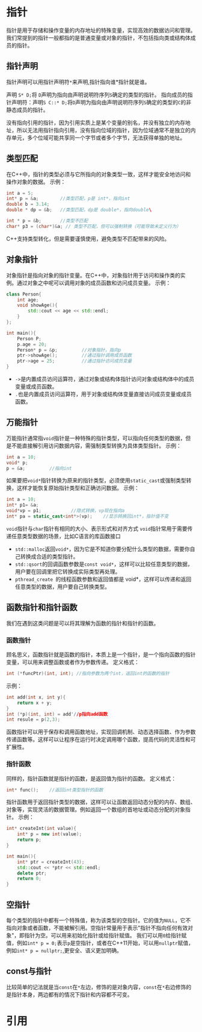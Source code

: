 # 指针
指针是用于存储和操作变量的内存地址的特殊变量，实现高效的数据访问和管理。我们常提到的指针一般都指的是普通变量或对象的指针，不包括指向类或结构体成员的指针。
## 指针声明
指针声明可以用指针声明符`*`来声明,指针指向谁*指针就是谁。

声明 `S* D;`将 `D`声明为指向由声明说明符序列`S`确定的类型的指针。
指向成员的指针声明符：声明`S C::* D;`将`D`声明为指向由声明说明符序列`S`确定的类型的`C`的非静态成员的指针。

没有指向引用的指针，因为引用实质上是某个变量的别名，并没有独立的内存地址，所以无法用指针指向引用，没有指向位域的指针，因为位域通常不是独立的内存单元，多个位域可能共享同一个字节或者多个字节，无法获得单独的地址。
## 类型匹配
在C++中，指针的类型必须与它所指向的对象类型一致，这样才能安全地访问和操作对象的数据。
示例：
```cpp
int a = 5;
int* p = &a;        //类型匹配，p是 int*，指向int
double b = 3.14;
double * dp = &b;   //类型匹配，dp是 double*，指向double\

int * p = &b;       //类型不匹配
char* p3 = (char*)&a; // 类型不匹配，但可以强制转换（可能导致未定义行为）
```
C++支持类型转化，但是需要谨慎使用，避免类型不匹配带来的风险。

## 对象指针
对象指针是指向对象的指针变量。在C++中，对象指针用于访问和操作类的实例。通过对象之中呢可以调用对象的成员函数和访问成员变量。
示例：
``` cpp
class Person{
    int age;
    void showAge(){
        std::cout << age << std::endl;
    }
};

int main(){
    Person P;
    p.age = 20;
    Person* p = &p;         //对象指针，指向p
    ptr->showAge();         //通过指针调用成员函数
    ptr->age = 25;          //通过指针访问成员变量
}
```
- `->`是内置成员访问运算符，通过对象或结构体指针访问对象或结构体中的成员变量或成员函数。
- `.`也是内置成员访问运算符，用于对象或结构体变量直接访问成员变量或成员函数。

## 万能指针
万能指针通常指`void`指针是一种特殊的指针类型，可以指向任何类型的数据，但是不能直接解引用访问数据内容，需强制类型转换为具体类型指针。
示例：
```cpp
int a = 10;
void* p;
p = &a;         //指向int
```

如果要把`void*`指针转换为原来的指针类型，必须使用`static_cast`或强制类型转换，这样才能恢复原始指针类型和正确访问数据。
示例：
```cpp
int a = 10;
int* p1= &a;
void*vp = p1;           //隐式转换，vp现在指向a
int* pa = static_cast<int*>(vp);    //显示转换回int*，指针值不变
```

`void`指针与`char`指针有相同的大小、表示形式和对齐方式
`void`指针常用于需要传递任意类型数据的场景，比如C语言的库函数接口
- `std::malloc`返回`void*`，因为它是不知道你要分配什么类型的数据，需要你自己转换成合适的类型指针。
- `std::qsort`的回调函数参数是`const void*`，这样可以比较任意类型的数据，用户要在回调里把它转换成实际类型再处理。
- `pthread_create `的线程函数参数和返回值都是 void*，这样可以传递和返回任意类型的数据，用户要自己转换类型。

## 函数指针和指针函数
我们在遇到这类问题是可以将其理解为函数的指针和指针的函数。
### 函数指针
顾名思义，函数指针就是函数的指针，本质上是一个指针，是一个指向函数的指针变量，可以用来调整函数或者作为参数传递。
定义格式：
``` cpp
int (*funcPtr)(int, int); //指向参数为两个int，返回int的函数的指针
```
示例：
``` cpp
int add(int x, int y){
    return x + y;
}
int (*p)(int, int) = add'//p指向add函数
int resule = p(2,3);
```
函数指针可以用于保存和调用函数地址，实现回调机制、动态选择函数、作为参数传递函数等。这样可以让程序在运行时决定调用哪个函数，提高代码的灵活性和可扩展性。
 
### 指针函数
同样的，指针函数就是指针的函数，是返回值为指针的函数。
定义格式：
```cpp
int* func();    //返回int类型指针的函数 
```
指针函数用于返回指针类型的数据，这样可以让函数返回动态分配的内存、数组、对象等，实现灵活的数据管理。例如返回一个数组的首地址或动态分配的对象指针。
示例：
```cpp
int* createInt(int value){
    int* p = new int(value);
    return p;
}

int main(){
    int* ptr = createInt(43);
    std::cout << *ptr << std::endl;
    delete ptr;
    return 0;
}
```
## 空指针
每个类型的指针中都有一个特殊值，称为该类型的空指针。它的值为`NULL`，它不指向对象或者函数，不能被解引用。空指针常量用于表示"指针不指向任何有效对象"，即指针为空。可以用来初始化指针或给指针赋值。 
我们可以用`0`给指针赋值，例如`int* p = 0;`表示`p`是空指针，或者在C++11开始，可以用`nullptr`赋值，例如`int* p = nullptr;`,更安全、语义更加明确。

## const与指针
比较简单的记法就是当`const`在`*`左边，修饰的是对象内容，`const`在`*`右边修饰的是指针本身，两边都有的情况下指针和内容都不可变。
# 引用


